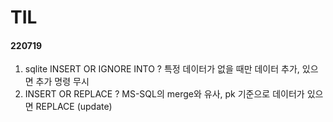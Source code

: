 # TIL

#### 220719

1. sqlite INSERT OR IGNORE INTO ? 특정 데이터가 없을 때만 데이터 추가, 있으면 추가 명령 무시
2. INSERT OR REPLACE ? MS-SQL의 merge와 유사, pk 기준으로 데이터가 있으면 REPLACE (update)
